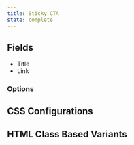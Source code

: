 ```yaml
---
title: Sticky CTA
state: complete
---
```


## Fields

- Title
- Link

### Options

## CSS Configurations

## HTML Class Based Variants
